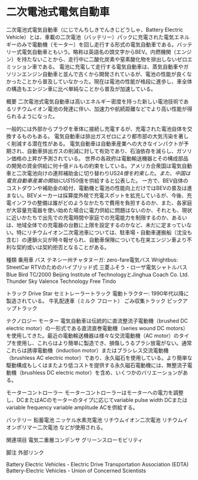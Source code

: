 # 二次電池式電気自動車

二次電池式電気自動車（にじでんちしきでんきじどうしゃ、Battery Electric Vehicle）とは、車載の二次電池（バッテリー）パックに充電された電気エネルギーのみで電動機（モーター）を回し走行する形式の電気自動車である。バッテリー式電気自動車ともいう。略称は英語名の頭文字からBEV。内燃機関（エンジン）を持たないことから、走行中に二酸化炭素や窒素酸化物を排出しないゼロエミッション車である。
電池に充電して走行する電気自動車は、蒸気自動車やガソリンエンジン自動車と並んで古くから開発されているが、電池の性能が良くなかったことから普及していなかった。現在は電池の性能が格段に進歩し、車全体の構造もエンジン車に比べ単純なことから普及が加速している。

概要
二次電池式電気自動車は高いエネルギー密度を持った新しい電池技術であるリチウムイオン電池の発達に伴い、加速力や航続距離などでより高い性能が得られるようになった。

 
一般的には外部からプラグを車体に接続し充電するが、充電された電池自体を交換するものもある。
電気自動車は排出ガスゼロにより都市部の大気汚染を著しく削減する潜在性がある。
電気自動車は自動車産業への大きなインパクトが予期され、自動車排出ガスの削減に対して有効であり、石油依存を減らし、ガソリン価格の上昇が予測されている。 世界の各政府は電動輸送機器とその構成部品の開発の資金供給に何十億ドルもの約束をしている。アメリカ合衆国は電気自動車と二次電池向けの連邦補助金に切り替わりUS$24億を約束した。また、中国は電気自動車産業の開始にUS$150億を供給すると公表した。
一方で、BEV自体のコストダウンや補助金の給付、電動機と電池の性能向上だけではBEVの普及は進まない。BEVメーカーは採算度外視で充電スポットを拡充しているが、今後、充電インフラの整備は誰がどのようなかたちで費用を負担するのか、また、各家庭が大容量充電器を使い始めた場合に電力供給に問題はないのか、それとも、現状に近いかたちで出先での充電時間や家庭での充電能力を制限するのか、あるいは、地域全体での充電器の台数に上限を設定するのかなど、未だに定まっていない。特にリチウムイオン二次電池車については、駐車場・自動車運搬船（沈没も含む）の連鎖火災が時々報ぜられ、自動車保険についても在来エンジン車より不利な契約或いは契約拒否となることがある。

種類
乗用車
バス
テネシー州チャタヌーガ: zero-fare電気バス
Wrightbus: StreetCar RTVのためのハイブリッド式
三菱ふそう・ローザ電気シャトルバス
Blue Bird TC/2000
Beijing Institute of TechnologyとJinghua Coach Co. Ltd.
Thunder Sky
Valence Technology
Free Tindo

トラック
Drive Star
セミトレーラートラック
電動トラクター: 1990年代以降に製造されている。
牛乳配達車（ミルク フロート）
ごみ収集トラック
ピックアップトラック

テクノロジー
モーター
電気自動車は伝統的に直流整流子電動機（brushed DC electric motor）の一形式である直流直巻電動機（series wound DC motors）を使用してきた。最近の電動輸送機器は様々な交流電動機（AC motor）のタイプを使用し、これらはより簡単に製造でき、損傷しうるブラシ放電がない。通常これらは誘導電動機（induction motor）またはブラシレス交流電動機（brushless AC electric motor）であり、永久磁石を使用している。より簡単な駆動構成もしくはまたより低コストを提供する永久磁石電動機には、無整流子電動機（brushless DC electric motor）を含め、いくつかのバリエーションがある。

モーターコントローラー
モーターコントローラーはモーターへの電力を調整し、DCまたはACのモーターのタイプに応じてvariable pulse width DCまたはvariable frequency variable amplitude ACを供給する。

バッテリー
鉛蓄電池
ニッケル水素充電池
リチウムイオン二次電池
リチウムイオンポリマー二次電池
などが使用される。

関連項目
電気二重層コンデンサ
グリーンスローモビリティ

脚注
外部リンク

Battery Electric Vehicles - Electric Drive Transportation Association (EDTA)
Battery-Electric Vehicles - Union of Concerned Scientists